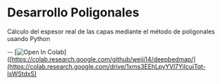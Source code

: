 # Desarrollo Poligonales
Cálculo del espesor real de las capas mediante el método de poligonales usando Python


--
[![Open In Colab](https://colab.research.google.com/assets/colab-badge.svg)]([https://colab.research.google.com/github/weiji14/deepbedmap/](https://colab.research.google.com/drive/1xms3EEhLpyYVl7YiIcuiTqt-IsWStdxS)
